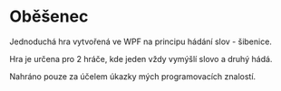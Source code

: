 # Oběšenec
Jednoduchá hra vytvořená ve WPF na principu hádání slov - šibenice.

Hra je určena pro 2 hráče, kde jeden vždy vymýšlí slovo a druhý hádá.

Nahráno pouze za účelem úkazky mých programovacích znalostí.
